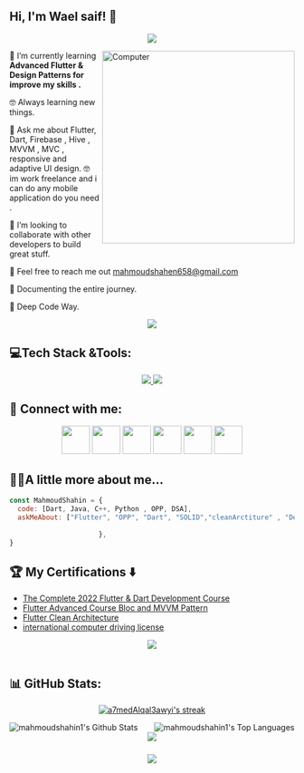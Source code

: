 <h2> Hi, I'm Wael saif! 👋</h2>

<!-- Typing SVG by DenverCoder1 - https://github.com/DenverCoder1/readme-typing-svg -->
<p align="center">
  <a href="https://github.com/DenverCoder1/readme-typing-svg"><img src="https://readme-typing-svg.herokuapp.com/?lines=Flutter%20developer📱;&font=Fira%20Code&center=true&width=440&height=45&color=2F81F7&vCenter=true&size=22"></a>
</p> 
<img src="https://github.com/lambiengcode/lambiengcode/blob/main/gif/dash.gif?raw=true" width="340px" align="right" alt="Computer">
<p

🌱 I’m currently learning **Advanced Flutter & Design Patterns for improve my skills .**

🤓 Always learning new things.

💬 Ask me about Flutter, Dart, Firebase , Hive , MVVM , MVC , responsive and adaptive UI design.
🤓 im work freelance and i can do any mobile application do you need .

🤝 I’m looking to collaborate with other developers to build great stuff.

📧 Feel free to reach me out mahmoudshahen658@gmail.com

📄 Documenting the entire journey.

🫡 Deep Code Way.
<div align="center">
    <img src="https://user-images.githubusercontent.com/73097560/115834477-dbab4500-a447-11eb-908a-139a6edaec5c.gif" />
</div>

## 💻Tech Stack &Tools:
<div align="center">
  <a href="#">
     <img src="https://skillicons.dev/icons?i=dart,flutter,firebase,cpp,java,python,androidstudio,vscode,photoshop,xd,figma,git&theme=dark" />
    <img src="https://skillicons.dev/icons?i=github,postman,googlecloud,mysql,sqlite,html,css,opencv,unity,discord&theme=dark" />
  </a>
 
</div>
  
## 💌 Connect with me:
<p align="center">
<a href = "https://mahmoudshahen658@gmail.com/"><img src="https://img.icons8.com/fluent/48/000000/gmail.png" width="50" height="50" /></a>
<a href ="(https://t.me/Mahmoudshahin1)"><img src="https://img.icons8.com/color/48/000000/telegram-app--v1.png" width="50" height="50" /></a>
<a href = "https://www.linkedin.com/in/mahmoud-shahin-6492a2227/"><img src="https://img.icons8.com/fluent/48/000000/linkedin.png" width="50" height="50" /></a>
<a href = "https://www.facebook.com/mahmodshahen123/"><img src="https://img.icons8.com/fluency/48/000000/facebook.png" width="50" height="50" /></a>
<img src="https://img.icons8.com/color/48/000000/whatsapp--v1.png" width="50" height="50" /></a>
<img src="https:mahmoudshahen8413//img.icons8.com/doodle/48/fa314a/discord-logo.png" width="50" height="50" /></a>
</p>

## 👨‍💻A little more about me...  

```javascript
const MahmoudShahin = {
  code: [Dart, Java, C++, Python , OPP, DSA],
  askMeAbout: ["Flutter", "OPP", "Dart", "SOLID","cleanArctiture" , "DesignPattern"],
 
                      },
}
```

## 🏆 My Certifications :arrow_down:

- [The Complete 2022 Flutter & Dart Development Course](https://www.udemy.com/certificate/UC-bc1a572b-0acc-4c6f-9850-7f4cf6eb29a2/)
- [Flutter Advanced Course Bloc and MVVM Pattern](https://www.udemy.com/certificate/UC-68c20b06-37db-4038-8f04-272af0158ecc/)
- [Flutter Clean Architecture](https://www.udemy.com/certificate/UC-4adb47dc-3a0e-4d50-ac9a-30f675b9e7b7/)
- [international computer driving license](https://programs.edraak.org/learn/specialization/icdlsp-vv2/issue_certificate/?lang=en)



<div align="center">
    <img src="https://user-images.githubusercontent.com/73097560/115834477-dbab4500-a447-11eb-908a-139a6edaec5c.gif" />
</div>
<br>

## 📊 GitHub Stats:


<p align="center">
    <a href="https://github.com/MahmoudShahin/github-readme-streak-stats">
        <img title="🔥 Get streak stats for your profile at git.io/streak-stats" alt="a7medAlqal3awyi's streak" src="https://github-readme-streak-stats.herokuapp.com/?user=a7medAlqal3awyi&theme=black-ice&hide_border=true&stroke=0000&background=060A0CD0"/>
    </a>
  
</p>

<a href="https://github.com/MahmoudShahin/github-readme-stats">
    <img align="left"  alt="mahmoudshahin1's Github Stats" src="https://github-readme-stats.vercel.app/api?username=mahmoudshahin1&show_icons=true&count_private=true&theme=react&hide_border=true&bg_color=0D1117" /></a>
<a href="https://github.com/mahmoudshahin1/github-readme-stats">
    <img align="right" alt="mahmoudshahin1's Top Languages" src="https://github-readme-stats.vercel.app/api/top-langs/?username=mahmoudshahin1&langs_count=8&count_private=true&layout=compact&theme=react&hide_border=true&bg_color=0D1117" /></a>
<br>



<div align="center">
    <img src="https://user-images.githubusercontent.com/73097560/115834477-dbab4500-a447-11eb-908a-139a6edaec5c.gif" />
</div>


<h3 align="center">
    <img src="https://readme-typing-svg.herokuapp.com/?font=Righteous&size=25&center=true&vCenter=true&width=500&height=70&duration=4000&lines=Thanks+for+visiting!+❤️;I'm+Long+Life+Learner">
</h3>

